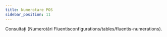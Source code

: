 ```yaml
---
title: Numerotare POS
sidebar_position: 11
---
```


Consultați [Numerotări Fluentisconfigurations/tables/fluentis-numerations).